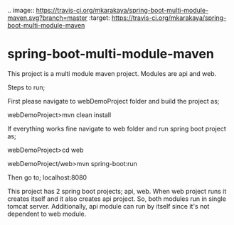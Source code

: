 .. image:: https://travis-ci.org/mkarakaya/spring-boot-multi-module-maven.svg?branch=master
   :target: https://travis-ci.org/mkarakaya/spring-boot-multi-module-maven

# spring-boot-multi-module-maven
This project is a multi module maven project. Modules are api and web.

Steps to run;

First please navigate to webDemoProject folder and build the project as;
 
 webDemoProject>mvn clean install

If everything works fine navigate to web folder and run spring boot project as;
 
 webDemoProject>cd web
 
 webDemoProject/web>mvn spring-boot:run


Then go to; localhost:8080

This project has 2 spring boot projects; api, web.
When web project runs it creates itself and it also creates api project. So, both modules run in single tomcat server.
Additionally, api module can run by itself since it's not dependent to web module.


